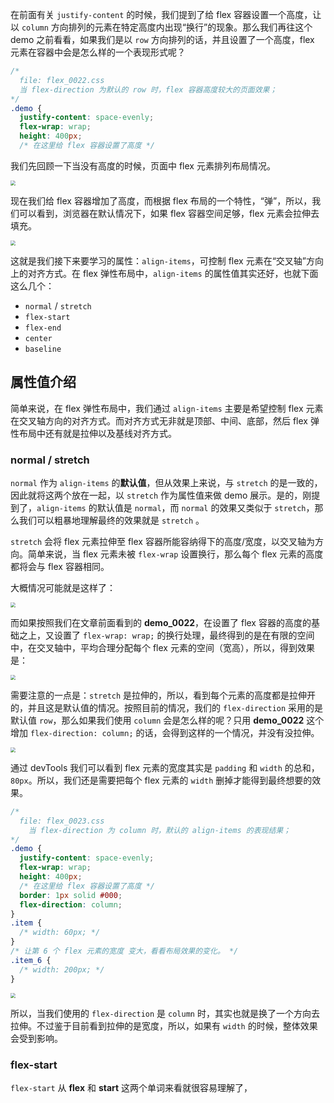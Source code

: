 

在前面有关 `justify-content` 的时候，我们提到了给 flex 容器设置一个高度，让以 `column` 方向排列的元素在特定高度内出现“换行”的现象。那么我们再往这个 demo 之前看看，如果我们是以 `row` 方向排列的话，并且设置了一个高度，flex 元素在容器中会是怎么样的一个表现形式呢？

```css
/* 
  file: flex_0022.css
  当 flex-direction 为默认的 row 时，flex 容器高度较大的页面效果；
*/
.demo {
  justify-content: space-evenly;
  flex-wrap: wrap;
  height: 400px;
  /* 在这里给 flex 容器设置了高度 */
```

我们先回顾一下当没有高度的时候，页面中 flex 元素排列布局情况。

<img src="image/02-05-14.png" style="zoom:50%;" />

现在我们给 flex 容器增加了高度，而根据 flex 布局的一个特性，“弹”，所以，我们可以看到，浏览器在默认情况下，如果 flex 容器空间足够，flex 元素会拉伸去填充。

<img src="image/02-06-01.png" style="zoom:50%;" />

这就是我们接下来要学习的属性：`align-items`，可控制 flex 元素在“交叉轴”方向上的对齐方式。在 flex 弹性布局中，`align-items` 的属性值其实还好，也就下面这么几个：

* `normal` / `stretch`
* `flex-start`
* `flex-end`
* `center`
* `baseline`

## 属性值介绍

简单来说，在 flex 弹性布局中，我们通过 `align-items` 主要是希望控制 flex 元素在交叉轴方向的对齐方式。而对齐方式无非就是顶部、中间、底部，然后 flex 弹性布局中还有就是拉伸以及基线对齐方式。

### normal / stretch

`normal` 作为 `align-items` 的**默认值**，但从效果上来说，与 `stretch` 的是一致的，因此就将这两个放在一起，以 `stretch` 作为属性值来做 demo 展示。是的，刚提到了，`align-items` 的默认值是 `normal`，而 `normal` 的效果又类似于  `stretch`，那么我们可以粗暴地理解最终的效果就是 `stretch` 。

`stretch` 会将 flex 元素拉伸至 flex 容器所能容纳得下的高度/宽度，以交叉轴为方向。简单来说，当 flex 元素未被 `flex-wrap` 设置换行，那么每个 flex 元素的高度都将会与 flex 容器相同。

大概情况可能就是这样了：

<img src="image/02-06-02.png" style="zoom:50%;" />

而如果按照我们在文章前面看到的 **demo_0022**，在设置了 flex 容器的高度的基础之上，又设置了 `flex-wrap: wrap;` 的换行处理，最终得到的是在有限的空间中，在交叉轴中，平均合理分配每个 flex 元素的空间（宽高），所以，得到效果是：

<img src="image/02-06-01.png" style="zoom:50%;" />

需要注意的一点是：`stretch` 是拉伸的，所以，看到每个元素的高度都是拉伸开的，并且这是默认值的情况。按照目前的情况，我们的 `flex-direction` 采用的是默认值 `row`，那么如果我们使用 `column` 会是怎么样的呢？只用 **demo_0022** 这个增加 `flex-direction: column;` 的话，会得到这样的一个情况，并没有没拉伸。

<img src="image/02-06-03.png" style="zoom:50%;" />

通过 devTools 我们可以看到 flex 元素的宽度其实是 `padding` 和 `width`  的总和，`80px`。所以，我们还是需要把每个 flex 元素的 `width` 删掉才能得到最终想要的效果。

```css
/* 
  file: flex_0023.css
	当 flex-direction 为 column 时，默认的 align-items 的表现结果；
*/
.demo {
  justify-content: space-evenly;
  flex-wrap: wrap;
  height: 400px;
  /* 在这里给 flex 容器设置了高度 */
  border: 1px solid #000;
  flex-direction: column;
}
.item {
  /* width: 60px; */
}
/* 让第 6 个 flex 元素的宽度 变大，看看布局效果的变化。 */
.item_6 {
  /* width: 200px; */
}
```

<img src="image/02-06-04.png" style="zoom:50%;" />

所以，当我们使用的 `flex-direction` 是 `column` 时，其实也就是换了一个方向去拉伸。不过鉴于目前看到拉伸的是宽度，所以，如果有 `width` 的时候，整体效果会受到影响。

### flex-start

`flex-start` 从 **flex** 和 **start** 这两个单词来看就很容易理解了，



